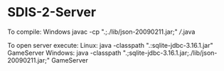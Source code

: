 # SDIS-2-Server

To compile:
Windows
javac -cp ".;./lib/json-20090211.jar;" */*.java

To open server execute:
Linux:
java -classpath ".:sqlite-jdbc-3.16.1.jar" GameServer
Windows:
java -classpath ".;sqlite-jdbc-3.16.1.jar;./lib/json-20090211.jar;" GameServer
